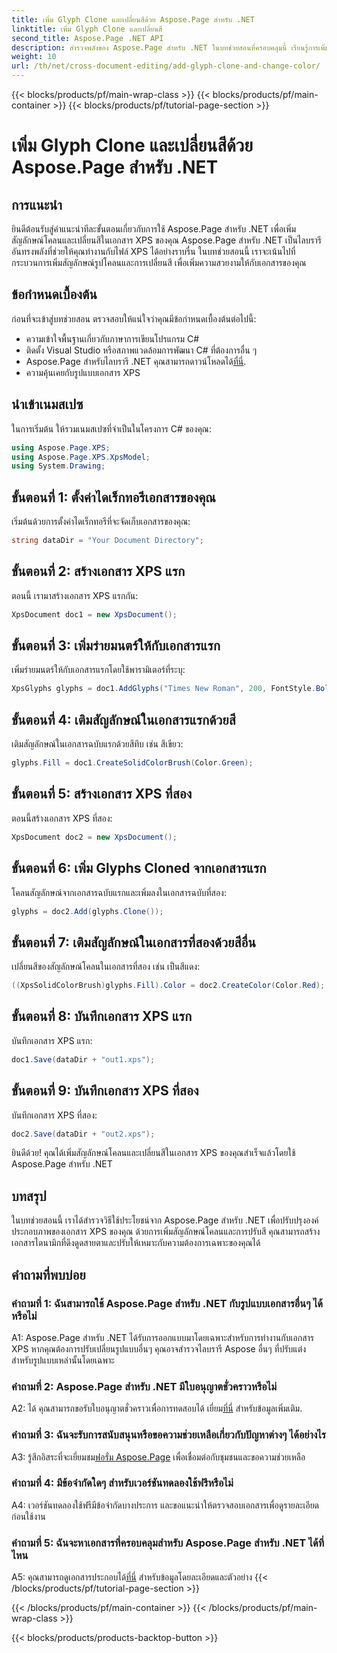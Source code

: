 ```yaml
---
title: เพิ่ม Glyph Clone และเปลี่ยนสีด้วย Aspose.Page สำหรับ .NET
linktitle: เพิ่ม Glyph Clone และเปลี่ยนสี
second_title: Aspose.Page .NET API
description: สำรวจพลังของ Aspose.Page สำหรับ .NET ในบทช่วยสอนที่ครอบคลุมนี้ เรียนรู้การเพิ่มสัญลักษณ์โคลนและเปลี่ยนสีในเอกสาร XPS ได้อย่างง่ายดาย
weight: 10
url: /th/net/cross-document-editing/add-glyph-clone-and-change-color/
---
```


{{< blocks/products/pf/main-wrap-class >}}
{{< blocks/products/pf/main-container >}}
{{< blocks/products/pf/tutorial-page-section >}}

# เพิ่ม Glyph Clone และเปลี่ยนสีด้วย Aspose.Page สำหรับ .NET

## การแนะนำ

ยินดีต้อนรับสู่คำแนะนำทีละขั้นตอนเกี่ยวกับการใช้ Aspose.Page สำหรับ .NET เพื่อเพิ่มสัญลักษณ์โคลนและเปลี่ยนสีในเอกสาร XPS ของคุณ Aspose.Page สำหรับ .NET เป็นไลบรารีอันทรงพลังที่ช่วยให้คุณทำงานกับไฟล์ XPS ได้อย่างราบรื่น ในบทช่วยสอนนี้ เราจะเน้นไปที่กระบวนการเพิ่มสัญลักษณ์รูปโคลนและการเปลี่ยนสี เพื่อเพิ่มความสวยงามให้กับเอกสารของคุณ

## ข้อกำหนดเบื้องต้น

ก่อนที่จะเข้าสู่บทช่วยสอน ตรวจสอบให้แน่ใจว่าคุณมีข้อกำหนดเบื้องต้นต่อไปนี้:

- ความเข้าใจพื้นฐานเกี่ยวกับภาษาการเขียนโปรแกรม C#
- ติดตั้ง Visual Studio หรือสภาพแวดล้อมการพัฒนา C# ที่ต้องการอื่น ๆ
-  Aspose.Page สำหรับไลบรารี .NET คุณสามารถดาวน์โหลดได้[ที่นี่](https://releases.aspose.com/page/net/).
- ความคุ้นเคยกับรูปแบบเอกสาร XPS

## นำเข้าเนมสเปซ

ในการเริ่มต้น ให้รวมเนมสเปซที่จำเป็นในโครงการ C# ของคุณ:

```csharp
using Aspose.Page.XPS;
using Aspose.Page.XPS.XpsModel;
using System.Drawing;
```

## ขั้นตอนที่ 1: ตั้งค่าไดเร็กทอรีเอกสารของคุณ

เริ่มต้นด้วยการตั้งค่าไดเร็กทอรีที่จะจัดเก็บเอกสารของคุณ:

```csharp
string dataDir = "Your Document Directory";
```

## ขั้นตอนที่ 2: สร้างเอกสาร XPS แรก

ตอนนี้ เรามาสร้างเอกสาร XPS แรกกัน:

```csharp
XpsDocument doc1 = new XpsDocument();
```

## ขั้นตอนที่ 3: เพิ่มร่ายมนตร์ให้กับเอกสารแรก

เพิ่มร่ายมนตร์ให้กับเอกสารแรกโดยใช้พารามิเตอร์ที่ระบุ:

```csharp
XpsGlyphs glyphs = doc1.AddGlyphs("Times New Roman", 200, FontStyle.Bold, 50, 250, "Test");
```

## ขั้นตอนที่ 4: เติมสัญลักษณ์ในเอกสารแรกด้วยสี

เติมสัญลักษณ์ในเอกสารฉบับแรกด้วยสีทึบ เช่น สีเขียว:

```csharp
glyphs.Fill = doc1.CreateSolidColorBrush(Color.Green);
```

## ขั้นตอนที่ 5: สร้างเอกสาร XPS ที่สอง

ตอนนี้สร้างเอกสาร XPS ที่สอง:

```csharp
XpsDocument doc2 = new XpsDocument();
```

## ขั้นตอนที่ 6: เพิ่ม Glyphs Cloned จากเอกสารแรก

โคลนสัญลักษณ์จากเอกสารฉบับแรกและเพิ่มลงในเอกสารฉบับที่สอง:

```csharp
glyphs = doc2.Add(glyphs.Clone());
```

## ขั้นตอนที่ 7: เติมสัญลักษณ์ในเอกสารที่สองด้วยสีอื่น

เปลี่ยนสีของสัญลักษณ์โคลนในเอกสารที่สอง เช่น เป็นสีแดง:

```csharp
((XpsSolidColorBrush)glyphs.Fill).Color = doc2.CreateColor(Color.Red);
```

## ขั้นตอนที่ 8: บันทึกเอกสาร XPS แรก

บันทึกเอกสาร XPS แรก:

```csharp
doc1.Save(dataDir + "out1.xps");
```

## ขั้นตอนที่ 9: บันทึกเอกสาร XPS ที่สอง

บันทึกเอกสาร XPS ที่สอง:

```csharp
doc2.Save(dataDir + "out2.xps");
```

ยินดีด้วย! คุณได้เพิ่มสัญลักษณ์โคลนและเปลี่ยนสีในเอกสาร XPS ของคุณสำเร็จแล้วโดยใช้ Aspose.Page สำหรับ .NET

## บทสรุป

ในบทช่วยสอนนี้ เราได้สำรวจวิธีใช้ประโยชน์จาก Aspose.Page สำหรับ .NET เพื่อปรับปรุงองค์ประกอบภาพของเอกสาร XPS ของคุณ ด้วยการเพิ่มสัญลักษณ์โคลนและการปรับสี คุณสามารถสร้างเอกสารไดนามิกที่ดึงดูดสายตาและปรับให้เหมาะกับความต้องการเฉพาะของคุณได้

## คำถามที่พบบ่อย

### คำถามที่ 1: ฉันสามารถใช้ Aspose.Page สำหรับ .NET กับรูปแบบเอกสารอื่นๆ ได้หรือไม่

A1: Aspose.Page สำหรับ .NET ได้รับการออกแบบมาโดยเฉพาะสำหรับการทำงานกับเอกสาร XPS หากคุณต้องการปรับเปลี่ยนรูปแบบอื่นๆ คุณอาจสำรวจไลบรารี Aspose อื่นๆ ที่ปรับแต่งสำหรับรูปแบบเหล่านั้นโดยเฉพาะ

### คำถามที่ 2: Aspose.Page สำหรับ .NET มีใบอนุญาตชั่วคราวหรือไม่

 A2: ได้ คุณสามารถขอรับใบอนุญาตชั่วคราวเพื่อการทดสอบได้ เยี่ยม[ที่นี่](https://purchase.aspose.com/temporary-license/) สำหรับข้อมูลเพิ่มเติม.

### คำถามที่ 3: ฉันจะรับการสนับสนุนหรือขอความช่วยเหลือเกี่ยวกับปัญหาต่างๆ ได้อย่างไร

 A3: รู้สึกอิสระที่จะเยี่ยมชม[ฟอรั่ม Aspose.Page](https://forum.aspose.com/c/page/39) เพื่อเชื่อมต่อกับชุมชนและขอความช่วยเหลือ

### คำถามที่ 4: มีข้อจำกัดใดๆ สำหรับเวอร์ชันทดลองใช้ฟรีหรือไม่

A4: เวอร์ชันทดลองใช้ฟรีมีข้อจำกัดบางประการ และขอแนะนำให้ตรวจสอบเอกสารเพื่อดูรายละเอียดก่อนใช้งาน

### คำถามที่ 5: ฉันจะหาเอกสารที่ครอบคลุมสำหรับ Aspose.Page สำหรับ .NET ได้ที่ไหน

 A5: คุณสามารถดูเอกสารประกอบได้[ที่นี่](https://reference.aspose.com/page/net/) สำหรับข้อมูลโดยละเอียดและตัวอย่าง
{{< /blocks/products/pf/tutorial-page-section >}}

{{< /blocks/products/pf/main-container >}}
{{< /blocks/products/pf/main-wrap-class >}}

{{< blocks/products/products-backtop-button >}}
